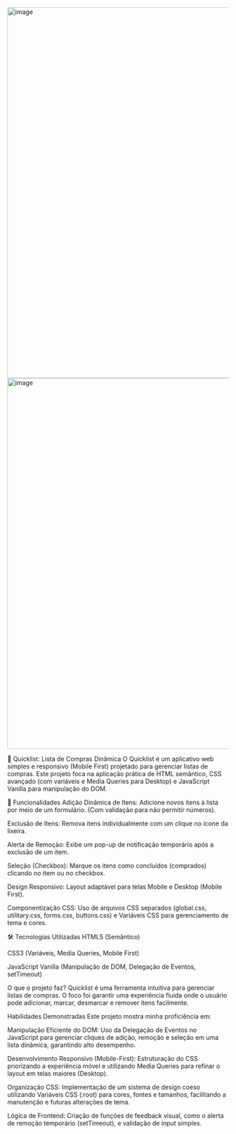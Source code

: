 <img width="1696" height="844" alt="image" src="https://github.com/user-attachments/assets/5ff9f770-6878-4470-bf25-0ec9102ccb77" />
<img width="1699" height="844" alt="image" src="https://github.com/user-attachments/assets/2ddd2415-84ba-4812-9854-ded4ed161f67" />

🛒 Quicklist: Lista de Compras Dinâmica
O Quicklist é um aplicativo web simples e responsivo (Mobile First) projetado para gerenciar listas de compras. Este projeto foca na aplicação prática de HTML semântico, CSS avançado (com variáveis e Media Queries para Desktop) e JavaScript Vanilla para manipulação do DOM.

🚀 Funcionalidades
Adição Dinâmica de Itens: Adicione novos itens à lista por meio de um formulário. (Com validação para não permitir números).

Exclusão de Itens: Remova itens individualmente com um clique no ícone da lixeira.

Alerta de Remoção: Exibe um pop-up de notificação temporário após a exclusão de um item.

Seleção (Checkbox): Marque os itens como concluídos (comprados) clicando no item ou no checkbox.

Design Responsivo: Layout adaptável para telas Mobile e Desktop (Mobile First).

Componentização CSS: Uso de arquivos CSS separados (global.css, utilitary.css, forms.css, buttons.css) e Variáveis CSS para gerenciamento de tema e cores.

🛠️ Tecnologias Utilizadas
HTML5 (Semântico)

CSS3 (Variáveis, Media Queries, Mobile First)

JavaScript Vanilla (Manipulação de DOM, Delegação de Eventos, setTimeout)

O que o projeto faz?
Quicklist é uma ferramenta intuitiva para gerenciar listas de compras. O foco foi garantir uma experiência fluida onde o usuário pode adicionar, marcar, desmarcar e remover itens facilmente.

Habilidades Demonstradas
Este projeto mostra minha proficiência em:

Manipulação Eficiente do DOM: Uso da Delegação de Eventos no JavaScript para gerenciar cliques de adição, remoção e seleção em uma lista dinâmica, garantindo alto desempenho.

Desenvolvimento Responsivo (Mobile-First): Estruturação do CSS priorizando a experiência móvel e utilizando Media Queries para refinar o layout em telas maiores (Desktop).

Organização CSS: Implementação de um sistema de design coeso utilizando Variáveis CSS (:root) para cores, fontes e tamanhos, facilitando a manutenção e futuras alterações de tema.

Lógica de Frontend: Criação de funções de feedback visual, como o alerta de remoção temporário (setTimeout), e validação de input simples.
